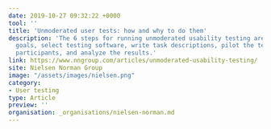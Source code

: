 ```yaml
---
date: 2019-10-27 09:32:22 +0000
tool: ''
title: 'Unmoderated user tests: how and why to do them'
description: 'The 6 steps for running unmoderated usability testing are: define study
  goals, select testing software, write task descriptions, pilot the test, recruit
  participants, and analyze the results.'
link: https://www.nngroup.com/articles/unmoderated-usability-testing/
site: Nielsen Norman Group
image: "/assets/images/nielsen.png"
category:
- User testing
type: Article
preview: ''
organisation: _organisations/nielsen-norman.md
---
```


